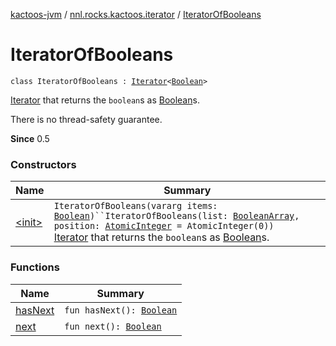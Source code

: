 [kactoos-jvm](../../index.md) / [nnl.rocks.kactoos.iterator](../index.md) / [IteratorOfBooleans](./index.md)

# IteratorOfBooleans

`class IteratorOfBooleans : `[`Iterator`](https://kotlinlang.org/api/latest/jvm/stdlib/kotlin.collections/-iterator/index.html)`<`[`Boolean`](https://kotlinlang.org/api/latest/jvm/stdlib/kotlin/-boolean/index.html)`>`

[Iterator](https://kotlinlang.org/api/latest/jvm/stdlib/kotlin.collections/-iterator/index.html) that returns the `boolean`s as [Boolean](https://kotlinlang.org/api/latest/jvm/stdlib/kotlin/-boolean/index.html)s.

There is no thread-safety guarantee.

**Since**
0.5

### Constructors

| Name | Summary |
|---|---|
| [&lt;init&gt;](-init-.md) | `IteratorOfBooleans(vararg items: `[`Boolean`](https://kotlinlang.org/api/latest/jvm/stdlib/kotlin/-boolean/index.html)`)``IteratorOfBooleans(list: `[`BooleanArray`](https://kotlinlang.org/api/latest/jvm/stdlib/kotlin/-boolean-array/index.html)`, position: `[`AtomicInteger`](http://docs.oracle.com/javase/8/docs/api/java/util/concurrent/atomic/AtomicInteger.html)` = AtomicInteger(0))`<br>[Iterator](https://kotlinlang.org/api/latest/jvm/stdlib/kotlin.collections/-iterator/index.html) that returns the `boolean`s as [Boolean](https://kotlinlang.org/api/latest/jvm/stdlib/kotlin/-boolean/index.html)s. |

### Functions

| Name | Summary |
|---|---|
| [hasNext](has-next.md) | `fun hasNext(): `[`Boolean`](https://kotlinlang.org/api/latest/jvm/stdlib/kotlin/-boolean/index.html) |
| [next](next.md) | `fun next(): `[`Boolean`](https://kotlinlang.org/api/latest/jvm/stdlib/kotlin/-boolean/index.html) |

